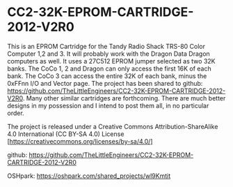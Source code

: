 # CC2-32K-EPROM-CARTRIDGE-2012-V2R0
This is an EPROM Cartridge for the Tandy Radio Shack TRS-80 Color Computer 1,2 and 3. It will probably work with the Dragon Data Dragon computers as well. It uses a 27C512 EPROM jumper selected as two 32K banks. The CoCo 1, 2 and Dragon can only access the first 16K of each bank. The CoCo 3 can access the entire 32K of each bank, minus the 0xFFnn I/O and Vector page. The project has been shared to github: https://github.com/TheLittleEngineers/CC2-32K-EPROM-CARTRIDGE-2012-V2R0. Many other similar cartridges are forthcoming. There are much better designs in my possession and I intend to post them all, in no particular order.

The project is released under a Creative Commons Attribution-ShareAlike 4.0 International (CC BY-SA 4.0) License [https://creativecommons.org/licenses/by-sa/4.0/]

github: https://github.com/TheLittleEngineers/CC2-32K-EPROM-CARTRIDGE-2012-V2R0

OSHpark: https://oshpark.com/shared_projects/wl9Kmtit
